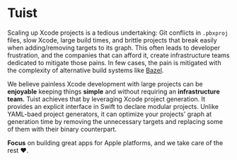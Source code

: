 # Tuist

Scaling up Xcode projects is a tedious undertaking: Git conflicts in `.pbxproj` files, slow Xcode, large build times, and brittle projects that break easily when adding/removing targets to its graph.
This often leads to developer frustration, and the companies that can afford it, create infrastructure teams dedicated to mitigate those pains. In few cases, the pain is mitigated with the complexity of alternative build systems like [Bazel](https://bazel.build/).

We believe painless Xcode development with large projects can be **enjoyable** keeping things **simple** and without requiring an **infrastructure team.** Tuist achieves that by leveraging Xcode project generation. It provides an explicit interface in Swift to declare modular projects. Unlike YAML-baed project generators, it can optimize your projects' graph at generation time by removing the unnecessary targets and replacing some of them with their binary counterpart.

**Focus** on building great apps for Apple platforms, and we take care of the rest ❤️.